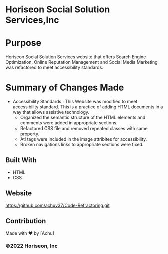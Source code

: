 # Horiseon Social Solution Services,Inc

# Purpose
Horiseon Social Solution Services website that offers Search Engine Optimization, Online Reputation Management and Social Media Marketing was refactored to meet accessibility standards. 

# Summary of Changes Made
* Accessibility Standards : This Website was modified to meet accessibility standard. This is a practice of adding HTML documents in a way that allows assistive technology. 
    * Organized the semantic structure of the HTML elements and comments were added in appropriate sections.
    * Refactored CSS file and removed repeated classes with same property.
    * Atl tags were included in the image attribites for accessibility.
    * Broken navigations links to appropriate sections were fixed.   

## Built With
* HTML
* CSS

## Website
https://github.com/achuv37/Code-Refractoring.git


## Contribution
Made with ❤️ by [Achu]

### ©️2022 Horiseon, Inc 
